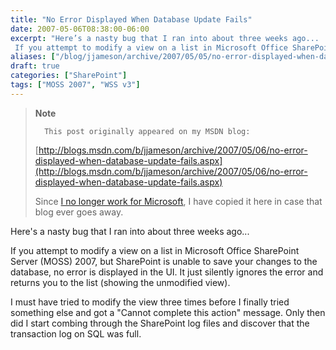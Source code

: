 ```yaml
---
title: "No Error Displayed When Database Update Fails"
date: 2007-05-06T08:38:00-06:00
excerpt: "Here’s a nasty bug that I ran into about three weeks ago... 
 If you attempt to modify a view on a list in Microsoft Office SharePoint Server (MOSS) 2007, but SharePoint is unable to save your changes to the database, no error is displayed in the UI..."
aliases: ["/blog/jjameson/archive/2007/05/05/no-error-displayed-when-database-update-fails.aspx", "/blog/jjameson/archive/2007/05/06/no-error-displayed-when-database-update-fails.aspx"]
draft: true
categories: ["SharePoint"]
tags: ["MOSS 2007", "WSS v3"]
---
```


> **Note**
>
>       This post originally appeared on my MSDN blog:
>
> [http://blogs.msdn.com/b/jjameson/archive/2007/05/06/no-error-displayed-when-database-update-fails.aspx](http://blogs.msdn.com/b/jjameson/archive/2007/05/06/no-error-displayed-when-database-update-fails.aspx)
>
> Since
> [I no longer work for Microsoft](/blog/jjameson/2011/09/02/last-day-with-microsoft), I have copied it here in case that
> blog ever goes away.

Here's a nasty bug that I ran into about three weeks ago...

If you attempt to modify a view on a list in Microsoft Office SharePoint
Server (MOSS) 2007, but SharePoint is unable to save your changes to the database,
no error is displayed in the UI. It just silently ignores the error and returns
you to the list (showing the unmodified view).

I must have tried to modify the view three times before I finally tried something
else and got a "Cannot complete this action" message. Only then did I start
combing through the SharePoint log files and discover that the transaction log
on SQL was full.

